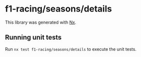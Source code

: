 # f1-racing/seasons/details

This library was generated with [Nx](https://nx.dev).

## Running unit tests

Run `nx test f1-racing/seasons/details` to execute the unit tests.
